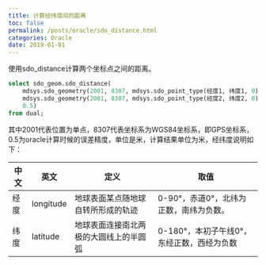 ```yaml
---
title: 计算经纬度间的距离
toc: false
permalink: /posts/oracle/sdo_distance.html
categories: Oracle
date: 2019-01-01
---
```


使用sdo_distance计算两个坐标点之间的距离。

````sql
select sdo_geom.sdo_distance(
    mdsys.sdo_geometry(2001, 8307, mdsys.sdo_point_type(经度1, 纬度1, 0), null, null),
    mdsys.sdo_geometry(2001, 8307, mdsys.sdo_point_type(经度2, 纬度2, 0), null, null),
    0.5)
from dual;
````

其中2001代表位置为单点，8307代表坐标系为WGS84坐标系，即GPS坐标系，0.5为oracle计算时候的误差精度，单位是米，计算结果单位为米，经纬度说明如下：

中文 | 英文 | 定义 | 取值
--- | --- | --- | ---
经度 | longitude | 地球表面某点随地球自转所形成的轨迹    | 0-90°，赤道0°，北纬为正数，南纬为负数。
纬度 | latitude  | 地球表面连接南北两极的大圆线上的半圆弧 | 0-180°，本初子午线0°，东经正数，西经为负数
